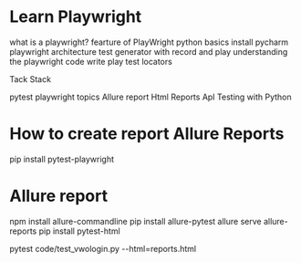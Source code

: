 # Learn Playwright


what is a playwright?
fearture of PlayWright
python basics
install pycharm
playwright architecture
test generator with record and play
understanding the playwright code
write play test
locators


Tack Stack


pytest
playwright topics
Allure report
Html Reports
ApI Testing with Python

# How to create report Allure Reports

pip install pytest-playwright



# Allure report


npm install allure-commandline
pip install allure-pytest
allure serve allure-reports
pip install pytest-html


pytest code/test_vwologin.py --html=reports.html
